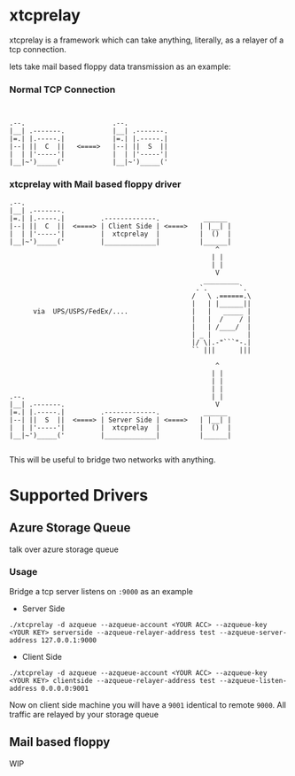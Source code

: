 # xtcprelay

xtcprelay is a framework which can take anything, literally, as a relayer of a tcp connection.

lets take mail based floppy data transmission as an example:

 ### Normal TCP Connection
```


.--.                      .--.
|__| .-------.            |__| .-------.
|=.| |.-----.|            |=.| |.-----.|
|--| ||  C  ||   <====>   |--| ||  S  ||
|  | |'-----'|            |  | |'-----'|
|__|~')_____('            |__|~')_____('
```

### xtcprelay with Mail based floppy driver

```
.--.                                                     
|__| .-------.                                           
|=.| |.-----.|         .-------------.           ______  
|--| ||  C  ||  <====> | Client Side | <====>   | |__| | 
|  | |'-----'|         |  xtcprelay  |          |  ()  | 
|__|~')_____('         |_____________|          |______| 
                                                    ^
                                                   | | 
                                                   | |
                                                    V
                                                 _________
                                               .`.        `.
                                              /   \ .======.\
                                              |   | |______||
      via  UPS/USPS/FedEx/....                |   |   _____ |
                                              |   |  /    / |
                                              |   | /____/  |
                                              | _ |         |
                                              |/ \|.-"```"-.|
                                              `` |||      |||

                                                    ^
                                                   | | 
                                                   | |
                                                   | |
.--.                                               | |     
|__| .-------.                                      V      
|=.| |.-----.|         .-------------.           ______  
|--| ||  S  ||  <====> | Server Side | <====>   | |__| | 
|  | |'-----'|         |  xtcprelay  |          |  ()  | 
|__|~')_____('         |_____________|          |______| 


```

This will be useful to bridge two networks with anything.


# Supported Drivers

## Azure Storage Queue
talk over azure storage queue

### Usage

 Bridge a tcp server listens on `:9000` as an example

 * Server Side
 
 ```
 ./xtcprelay -d azqueue --azqueue-account <YOUR ACC> --azqueue-key <YOUR KEY> serverside --azqueue-relayer-address test --azqueue-server-address 127.0.0.1:9000
 ```
 
 * Client Side
 
 ```
 ./xtcprelay -d azqueue --azqueue-account <YOUR ACC> --azqueue-key <YOUR KEY> clientside --azqueue-relayer-address test --azqueue-listen-address 0.0.0.0:9001
 ```
 
 Now on client side machine you will have a `9001` identical to remote `9000`. All traffic are relayed by your storage queue

##  Mail based floppy 

WIP

